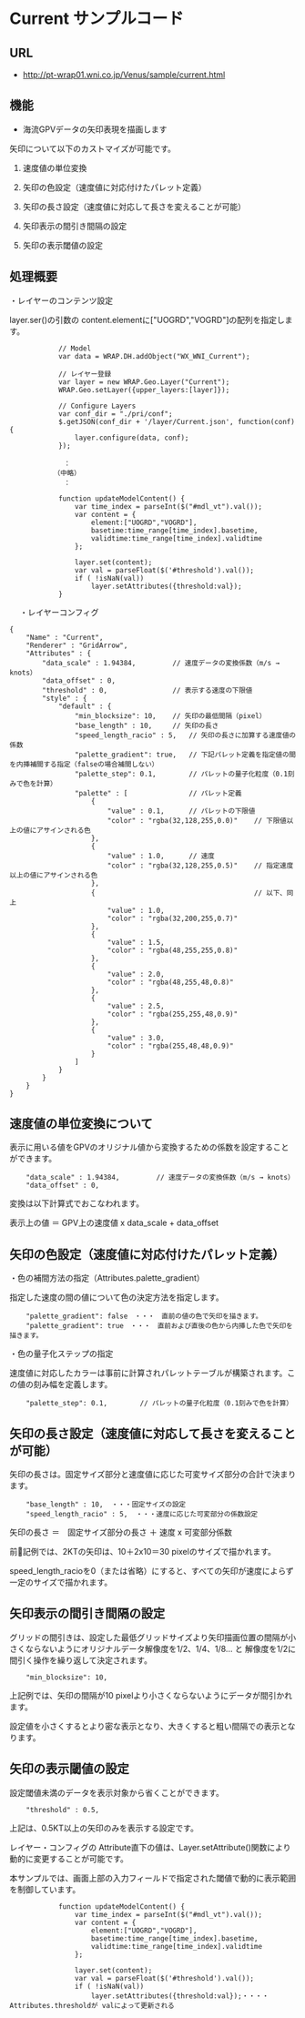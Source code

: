 # Current サンプルコード

## URL	

* http://pt-wrap01.wni.co.jp/Venus/sample/current.html


## 機能

* 海流GPVデータの矢印表現を描画します

矢印について以下のカストマイズが可能です。

1. 速度値の単位変換

2. 矢印の色設定（速度値に対応付けたパレット定義）

3. 矢印の長さ設定（速度値に対応して長さを変えることが可能）

4. 矢印表示の間引き間隔の設定

5. 矢印の表示閾値の設定

## 処理概要

・レイヤーのコンテンツ設定

layer.ser()の引数の content.elementに["UOGRD","VOGRD"]の配列を指定します。

```
            // Model
            var data = WRAP.DH.addObject("WX_WNI_Current");
                     
            // レイヤー登録
            var layer = new WRAP.Geo.Layer("Current");
            WRAP.Geo.setLayer({upper_layers:[layer]});

            // Configure Layers
            var conf_dir = "./pri/conf";
            $.getJSON(conf_dir + '/layer/Current.json', function(conf) {
                layer.configure(data, conf);
            });
            
　　　　　　　　：
　　　　　　　（中略）
　　　　　　　　：
            
            function updateModelContent() {
                var time_index = parseInt($("#mdl_vt").val());
                var content = {
                    element:["UOGRD","VOGRD"],
                    basetime:time_range[time_index].basetime,
                    validtime:time_range[time_index].validtime
                };
                
                layer.set(content);
                var val = parseFloat($('#threshold').val());
                if ( !isNaN(val))
                    layer.setAttributes({threshold:val});
            }

```
　
・レイヤーコンフィグ


```
{
    "Name" : "Current",
    "Renderer" : "GridArrow",
    "Attributes" : {
        "data_scale" : 1.94384,         // 速度データの変換係数（m/s → knots）
        "data_offset" : 0,              
        "threshold" : 0,                // 表示する速度の下限値
        "style" : {
            "default" : {
                "min_blocksize": 10,    // 矢印の最低間隔（pixel）
                "base_length" : 10,     // 矢印の長さ
                "speed_length_racio" : 5,   // 矢印の長さに加算する速度値の係数
                "palette_gradient": true,   // 下記パレット定義を指定値の間を内挿補間する指定（falseの場合補間しない）
                "palette_step": 0.1,        // パレットの量子化粒度（0.1刻みで色を計算）
                "palette" : [               // パレット定義
                    {
                        "value" : 0.1,      // パレットの下限値
                        "color" : "rgba(32,128,255,0.0)"    // 下限値以上の値にアサインされる色
                    },
                    {
                        "value" : 1.0,      // 速度
                        "color" : "rgba(32,128,255,0.5)"    // 指定速度以上の値にアサインされる色
                    },
                    {                                       // 以下、同上
                        "value" : 1.0,
                        "color" : "rgba(32,200,255,0.7)"
                    },
                    {
                        "value" : 1.5,
                        "color" : "rgba(48,255,255,0.8)"
                    },
                    {
                        "value" : 2.0,
                        "color" : "rgba(48,255,48,0.8)"
                    },
                    {
                        "value" : 2.5,
                        "color" : "rgba(255,255,48,0.9)"
                    },
                    {
                        "value" : 3.0,
                        "color" : "rgba(255,48,48,0.9)"
                    }
                ]
            }
        }
    }
}

```

## 速度値の単位変換について

表示に用いる値をGPVのオリジナル値から変換するための係数を設定することができます。

        "data_scale" : 1.94384,         // 速度データの変換係数（m/s → knots）
        "data_offset" : 0,         

変換は以下計算式でおこなわれます。

表示上の値 ＝ GPV上の速度値 x data_scale + data_offset 

## 矢印の色設定（速度値に対応付けたパレット定義）

・色の補間方法の指定（Attributes.palette_gradient）

指定した速度の間の値について色の決定方法を指定します。

        "palette_gradient": false　・・・　直前の値の色で矢印を描きます。
        "palette_gradient": true　・・・　直前および直後の色から内挿した色で矢印を描きます。


・色の量子化ステップの指定

速度値に対応したカラーは事前に計算されパレットテーブルが構築されます。この値の刻み幅を定義します。

        "palette_step": 0.1,        // パレットの量子化粒度（0.1刻みで色を計算）


## 矢印の長さ設定（速度値に対応して長さを変えることが可能）

矢印の長さは。固定サイズ部分と速度値に応じた可変サイズ部分の合計で決まります。

        "base_length" : 10,  ・・・固定サイズの設定
        "speed_length_racio" : 5,  ・・・速度に応じた可変部分の係数設定

矢印の長さ ＝　固定サイズ部分の長さ ＋ 速度 x 可変部分係数

前記例では、2KTの矢印は、10＋2x10＝30 pixelのサイズで描かれます。

speed_length_racioを0（または省略）にすると、すべての矢印が速度によらず一定のサイズで描かれます。


## 矢印表示の間引き間隔の設定

グリッドの間引きは、設定した最低グリッドサイズより矢印描画位置の間隔が小さくならないようにオリジナルデータ解像度を1/2、1/4、1/8... と 解像度を1/2に間引く操作を繰り返して決定されます。

        "min_blocksize": 10,

上記例では、矢印の間隔が10 pixelより小さくならないようにデータが間引かれます。

設定値を小さくするとより密な表示となり、大きくすると粗い間隔での表示となります。

## 矢印の表示閾値の設定

設定閾値未満のデータを表示対象から省くことができます。

        "threshold" : 0.5,

上記は、0.5KT以上の矢印のみを表示する設定です。

レイヤー・コンフィグの Attribute直下の値は、Layer.setAttribute()関数により動的に変更することが可能です。

本サンプルでは、画面上部の入力フィールドで指定された閾値で動的に表示範囲を制御しています。


```
            function updateModelContent() {
                var time_index = parseInt($("#mdl_vt").val());
                var content = {
                    element:["UOGRD","VOGRD"],
                    basetime:time_range[time_index].basetime,
                    validtime:time_range[time_index].validtime
                };
                
                layer.set(content);
                var val = parseFloat($('#threshold').val());
                if ( !isNaN(val))
                    layer.setAttributes({threshold:val});・・・・ Attributes.thresholdが valによって更新される
```


